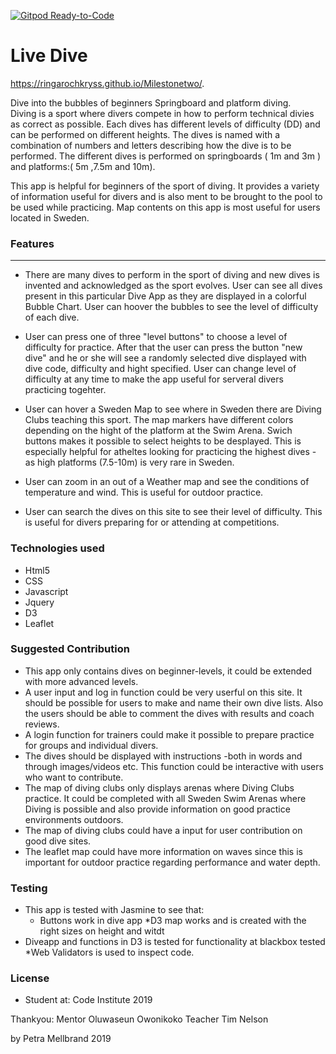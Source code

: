 [![Gitpod Ready-to-Code](https://img.shields.io/badge/Gitpod-Ready--to--Code-blue?logo=gitpod)](https://gitpod.io/#https://github.com/ringarochkryss/Milestonetwo) 

# Live Dive

https://ringarochkryss.github.io/Milestonetwo/.

Dive into the bubbles of beginners Springboard and platform diving.  
Diving is a sport where divers compete in how to perform technical divies as correct as possible. Each dives has different levels of difficulty (DD) and can be performed on different heights. The dives is named with a combination of numbers and letters describing how the dive is to be performed. The different dives is performed on springboards ( 1m and 3m ) and platforms:( 5m ,7.5m and 10m). 

This app is helpful for beginners of the sport of diving. It provides a variety of information useful for divers and is also ment to be brought to the pool to be used while practicing. Map contents on this app is most useful for users located in Sweden.  

### Features
---

* There are many dives to perform in the sport of diving and new dives is invented and acknowledged as the sport evolves. User can see all dives present in this particular Dive App as they are displayed in a colorful Bubble Chart. User can hoover the bubbles to see the level of difficulty of each dive. 

* User can press one of three "level buttons" to choose a level of difficulty for practice. After that the user can press the button "new dive" and he or she will see a randomly selected dive displayed with dive code, difficulty and hight specified. User can change level of difficulty at any time to make the app useful for serveral divers practicing togehter. 

* User can hover a Sweden Map to see where in Sweden there are Diving Clubs teaching this sport. The map markers have different colors depending on the hight of the platform at the Swim Arena. Swich buttons makes it possible to select heights to be desplayed. This is especially helpful for atheltes looking for practicing the highest dives -as high platforms (7.5-10m) is very rare in Sweden.

* User can zoom in an out of a Weather map and see the conditions of temperature and wind. This is useful for outdoor practice. 

* User can search the dives on this site to see their level of difficulty. This is useful for divers preparing for or attending at competitions. 

### Technologies used
* Html5
* CSS
* Javascript
* Jquery
* D3
* Leaflet

### Suggested Contribution
* This app only contains dives on beginner-levels, it could be extended with more advanced levels.
* A user input and log in function could be very userful on this site. It should be possible for users to make and name their own dive lists. Also the users should be able to comment the dives with results and coach reviews. 
* A login function for trainers could make it possible to prepare practice for groups and individual divers. 
* The dives should be displayed with instructions -both in words and through images/videos etc. This function could be interactive with users who want to contribute.
* The map of diving clubs only displays arenas where Diving Clubs practice. It could be completed with all Sweden Swim Arenas where Diving is possible and also provide information on good practice environments outdoors.
* The map of diving clubs could have a input for user contribution on good dive sites.
* The leaflet map could have more information on waves since this is important for outdoor practice regarding performance and water depth.

### Testing
* This app is tested with Jasmine to see that: 
  * Buttons work in dive app
  *D3 map works and is created with the right sizes on height and witdt
 * Diveapp and functions in D3 is tested for functionality at blackbox tested
 *Web Validators is used to inspect code.
  
### License
* Student at:
Code Institute 2019

Thankyou:
Mentor  Oluwaseun Owonikoko
Teacher Tim Nelson

by Petra Mellbrand 2019








